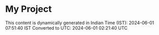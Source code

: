 # My Project

This content is dynamically generated in Indian Time (IST): 2024-06-01 07:51:40 IST
Converted to UTC: 2024-06-01 02:21:40 UTC
